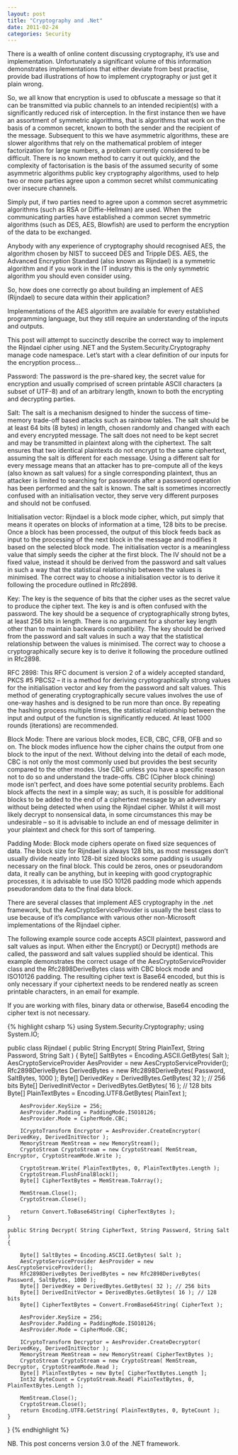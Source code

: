 ```yaml
---
layout: post
title: "Cryptography and .Net"
date: 2011-02-24
categories: Security
---
```


There is a wealth of online content discussing cryptography, it’s use and implementation. Unfortunately a significant volume of this information demonstrates implementations that either deviate from best practise, provide bad illustrations of how to implement cryptography or just get it plain wrong.

So, we all know that encryption is used to obfuscate a message so that it can be transmitted via public channels to an intended recipient(s) with a significantly reduced risk of interception. In the first instance then we have an assortment of symmetric algorithms, that is algorithms that work on the basis of a common secret, known to both the sender and the recipient of the message. Subsequent to this we have asymmetric algorithms, these are slower algorithms that rely on the mathematical problem of integer factorization for large numbers, a problem currently considered to be difficult. There is no known method to carry it out quickly, and the complexity of factorisation is the basis of the assumed security of some asymmetric algorithms public key cryptography algorithms, used to help two or more parties agree upon a common secret whilst communicating over insecure channels.

Simply put, if two parties need to agree upon a common secret asymmetric algorithms (such as RSA or Diffie-Hellman) are used. When the communicating parties have established a common secret symmetric algorithms (such as DES, AES, Blowfish) are used to perform the encryption of the data to be exchanged.

Anybody with any experience of cryptography should recognised AES, the algorithm chosen by NIST to succeed DES and Tripple DES. AES, the Advanced Encryption Standard (also known as Rijndael) is a symmetric algorithm and if you work in the IT industry this is the only symmetric algorithm you should even consider using.

So, how does one correctly go about building an implement of AES (Rijndael) to secure data within their application?

Implementations of the AES algorithm are available for every established programming language, but they still require an understanding of the inputs and outputs.

This post will attempt to succinctly describe the correct way to implement the Rijndael cipher using .NET and the System.Security.Cryptography manage code namespace. Let’s start with a clear definition of our inputs for the encryption process...

Password: The password is the pre-shared key, the secret value for encryption and usually comprised of screen printable ASCII characters (a subset of UTF-8) and of an arbitrary length, known to both the encrypting and decrypting parties.

Salt: The salt is a mechanism designed to hinder the success of time-memory trade-off based attacks such as rainbow tables. The salt should be at least 64 bits (8 bytes) in length, chosen randomly and changed with each and every encrypted message. The salt does not need to be kept secret and may be transmitted in plaintext along with the ciphertext. The salt ensures that two identical plaintexts do not encrypt to the same ciphertext, assuming the salt is different for each message. Using a different salt for every message means that an attacker has to pre-compute all of the keys (also known as salt values) for a single corresponding plaintext, thus an attacker is limited to searching for passwords after a password operation has been performed and the salt is known. The salt is sometimes incorrectly confused with an initialisation vector, they serve very different purposes and should not be confused.

Initialisation vector: Rijndael is a block mode cipher, which, put simply that means it operates on blocks of information at a time, 128 bits to be precise. Once a block has been processed, the output of this block feeds back as input to the processing of the next block in the message and modifies it based on the selected block mode. The initialisation vector is a meaningless value that simply seeds the cipher at the first block. The IV should not be a fixed value, instead it should be derived from the password and salt values in such a way that the statistical relationship between the values is minimised. The correct way to choose a initialisation vector is to derive it following the procedure outlined in Rfc2898.

Key: The key is the sequence of bits that the cipher uses as the secret value to produce the cipher text. The key is and is often confused with the password. The key should be a sequence of cryptographically strong bytes, at least 256 bits in length. There is no argument for a shorter key length other than to maintain backwards compatibility. The key should be derived from the password and salt values in such a way that the statistical relationship between the values is minimised. The correct way to choose a cryptographically secure key is to derive it following the procedure outlined in Rfc2898.

RFC 2898: This RFC document is version 2 of a widely accepted standard, PKCS #5 PBCS2 – it is a method for deriving cryptographically strong values for the initialisation vector and key from the password and salt values. This method of generating cryptographically secure values involves the use of one-way hashes and is designed to be run more than once. By repeating the hashing process multiple times, the statistical relationship between the input and output of the function is significantly reduced. At least 1000 rounds (iterations) are recommended.

Block Mode: There are various block modes, ECB, CBC, CFB, OFB and so on. The block modes influence how the cipher chains the output from one block to the input of the next. Without delving into the detail of each mode, CBC is not only the most commonly used but provides the best security compared to the other modes. Use CBC unless you have a specific reason not to do so and understand the trade-offs. CBC (Cipher block chining) mode isn’t perfect, and does have some potential security problems. Each block affects the next in a simple way; as such, it is possible for additional blocks to be added to the end of a ciphertext message by an adversary without being detected when using the Rijndael cipher. Whilst it will most likely decrypt to nonsensical data, in some circumstances this may be undesirable – so it is advisable to include an end of message delimiter in your plaintext and check for this sort of tampering.

Padding Mode: Block mode ciphers operate on fixed size sequences of data. The block size for Rijndael is always 128 bits, as most messages don’t usually divide neatly into 128-bit sized blocks some padding is usually necessary on the final block. This could be zeros, ones or pseudorandom data, it really can be anything, but in keeping with good cryptographic processes, it is advisable to use ISO 10126 padding mode which appends pseudorandom data to the final data block.

There are several classes that implement AES cryptography in the .net framework, but the AesCryptoServiceProvider is usually the best class to use because of it’s compliance with various other non-Microsoft implementations of the Rijndael cipher.

The following example source code accepts ASCII plaintext, password and salt values as input. When either the Encrypt() or Decrypt() methods are called, the password and salt values supplied should be identical. This example demonstrates the correct usage of the AesCryptoServiceProvider class and the Rfc2898DeriveBytes class with CBC block mode and ISO10126 padding. The resulting cipher text is Base64 encoded, but this is only necessary if your ciphertext needs to be rendered neatly as screen printable characters, in an email for example.

If you are working with files, binary data or otherwise, Base64 encoding the cipher text is not necessary.

{% highlight csharp %}
using System.Security.Cryptography;
using System.IO;

public class Rijndael
{
	public String Encrypt( String PlainText, String Password, String Salt )
	{
		Byte[] SaltBytes = Encoding.ASCII.GetBytes( Salt );
		AesCryptoServiceProvider AesProvider = new AesCryptoServiceProvider();
		Rfc2898DeriveBytes DerivedBytes = new Rfc2898DeriveBytes( Password, SaltBytes, 1000 );
		Byte[] DerivedKey = DerivedBytes.GetBytes( 32 ); // 256 bits
		Byte[] DerivedInitVector = DerivedBytes.GetBytes( 16 ); // 128 bits
		Byte[] PlainTextBytes = Encoding.UTF8.GetBytes( PlainText );

		AesProvider.KeySize = 256;
		AesProvider.Padding = PaddingMode.ISO10126;
		AesProvider.Mode = CipherMode.CBC;

		ICryptoTransform Encryptor = AesProvider.CreateEncryptor( DerivedKey, DerivedInitVector );
		MemoryStream MemStream = new MemoryStream();
		CryptoStream CryptoStream = new CryptoStream( MemStream, Encryptor, CryptoStreamMode.Write );

		CryptoStream.Write( PlainTextBytes, 0, PlainTextBytes.Length );
		CryptoStream.FlushFinalBlock();
		Byte[] CipherTextBytes = MemStream.ToArray();

		MemStream.Close();
		CryptoStream.Close();

		return Convert.ToBase64String( CipherTextBytes );
	}

	public String Decrypt( String CipherText, String Password, String Salt )
	{

		Byte[] SaltBytes = Encoding.ASCII.GetBytes( Salt );
		AesCryptoServiceProvider AesProvider = new AesCryptoServiceProvider();
		Rfc2898DeriveBytes DerivedBytes = new Rfc2898DeriveBytes( Password, SaltBytes, 1000 );
		Byte[] DerivedKey = DerivedBytes.GetBytes( 32 ); // 256 bits
		Byte[] DerivedInitVector = DerivedBytes.GetBytes( 16 ); // 128 bits
		Byte[] CipherTextBytes = Convert.FromBase64String( CipherText );

		AesProvider.KeySize = 256;
		AesProvider.Padding = PaddingMode.ISO10126;
		AesProvider.Mode = CipherMode.CBC;

		ICryptoTransform Decryptor = AesProvider.CreateDecryptor( DerivedKey, DerivedInitVector );
		MemoryStream MemStream = new MemoryStream( CipherTextBytes );
		CryptoStream CryptoStream = new CryptoStream( MemStream, Decryptor, CryptoStreamMode.Read );
		Byte[] PlainTextBytes = new Byte[ CipherTextBytes.Length ];
		Int32 ByteCount = CryptoStream.Read( PlainTextBytes, 0, PlainTextBytes.Length );

		MemStream.Close();
		CryptoStream.Close();
		return Encoding.UTF8.GetString( PlainTextBytes, 0, ByteCount );
	}
}
{% endhighlight %}

NB. This post concerns version 3.0 of the .NET framework.








